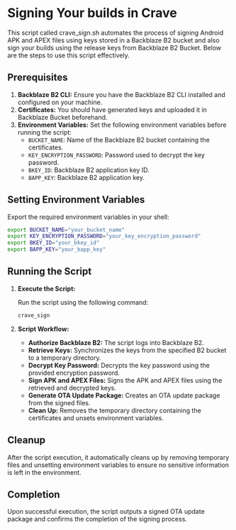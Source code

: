 # Signing Your builds in Crave

This script called crave_sign.sh automates the process of signing Android APK and APEX files using keys stored in a Backblaze B2 bucket and also sign your builds using the release keys from Backblaze B2 Bucket. Below are the steps to use this script effectively.

## Prerequisites

1. **Backblaze B2 CLI:** Ensure you have the Backblaze B2 CLI installed and configured on your machine.
2. **Certificates:** You should have generated keys and uploaded it in Backblaze Bucket beforehand.
3. **Environment Variables:** Set the following environment variables before running the script:
   - `BUCKET_NAME`: Name of the Backblaze B2 bucket containing the certificates.
   - `KEY_ENCRYPTION_PASSWORD`: Password used to decrypt the key password.
   - `BKEY_ID`: Backblaze B2 application key ID.
   - `BAPP_KEY`: Backblaze B2 application key.

## Setting Environment Variables

Export the required environment variables in your shell:

```sh
export BUCKET_NAME="your_bucket_name"
export KEY_ENCRYPTION_PASSWORD="your_key_encryption_password"
export BKEY_ID="your_bkey_id"
export BAPP_KEY="your_bapp_key"
```

## Running the Script

1. **Execute the Script:**

   Run the script using the following command:

   ```sh
   crave_sign
   ```

2. **Script Workflow:**
   - **Authorize Backblaze B2:** The script logs into Backblaze B2.
   - **Retrieve Keys:** Synchronizes the keys from the specified B2 bucket to a temporary directory.
   - **Decrypt Key Password:** Decrypts the key password using the provided encryption password.
   - **Sign APK and APEX Files:** Signs the APK and APEX files using the retrieved and decrypted keys.
   - **Generate OTA Update Package:** Creates an OTA update package from the signed files.
   - **Clean Up:** Removes the temporary directory containing the certificates and unsets environment variables.

## Cleanup

After the script execution, it automatically cleans up by removing temporary files and unsetting environment variables to ensure no sensitive information is left in the environment.

## Completion

Upon successful execution, the script outputs a signed OTA update package and confirms the completion of the signing process.
